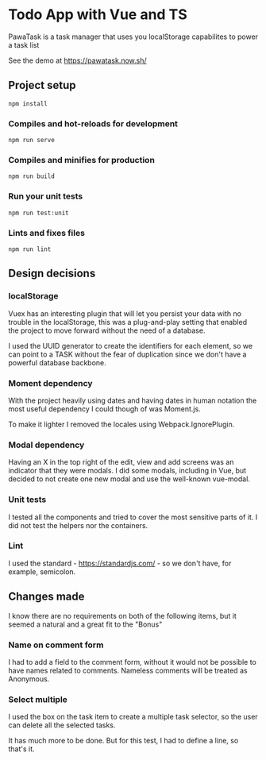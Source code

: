 # Todo App with Vue and TS

PawaTask is a task manager that uses you localStorage capabilites to power a task list

See the demo at https://pawatask.now.sh/

## Project setup
```
npm install
```

### Compiles and hot-reloads for development
```
npm run serve
```

### Compiles and minifies for production
```
npm run build
```

### Run your unit tests
```
npm run test:unit
```

### Lints and fixes files
```
npm run lint
```

## Design decisions

### localStorage
Vuex has an interesting plugin that will let you persist your data with no trouble in the localStorage, this was a plug-and-play setting that enabled the project to move forward without the need of a database.

I used the UUID generator to create the identifiers for each element, so we can point to a TASK without the fear of duplication since we don't have a powerful database backbone.

### Moment dependency
With the project heavily using dates and having dates in human notation the most useful dependency I could though of was Moment.js. 

To make it lighter I removed the locales using Webpack.IgnorePlugin.

### Modal dependency
Having an X in the top right of the edit, view and add screens was an indicator that they were modals. I did some modals, including in Vue, but decided to not create one new modal and use the well-known vue-modal.

### Unit tests
I tested all the components and tried to cover the most sensitive parts of it. I did not test the helpers nor the containers.

### Lint
I used the standard - https://standardjs.com/ - so we don't have, for example, semicolon.

## Changes made
I know there are no requirements on both of the following items, but it seemed a natural and a great fit to the "Bonus"

### Name on comment form
I had to add a field to the comment form, without it would not be possible to have names related to comments. Nameless comments will be treated as Anonymous.

### Select multiple
I used the box on the task item to create a multiple task selector, so the user can delete all the selected tasks.

It has much more to be done. But for this test, I had to define a line, so that's it.

